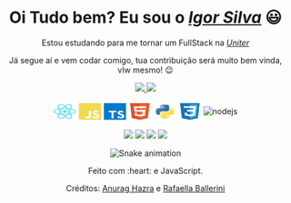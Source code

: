 <div>
  <h1 align="center">Oi Tudo bem? Eu sou o <a href="[(https://www.linkedin.com/in/igor-da-silva-48563a196/)]"><i>Igor Silva</i></a> 😃️</h1>
  <p align="center">Estou estudando para me tornar um FullStack na <a href="(https://www.uninter.com/graduacao-ead/curso-analise-e-desenvolvimento-de-sistemas/)"><i>Uniter</i></a> 
  <p align="center">Já segue aí e vem codar comigo, tua contribuição será muito bem vinda, vlw mesmo! 😉️</h2>
</div>


<!-- <h1 align="center"> 
  Trybe
</h1>

<p align="center"><i>"A Trybe é uma escola do futuro para qualquer pessoa que deseja construir uma carreira de sucesso em tecnologia. Como estudante a pessoa ainda tem a opção de pagar os estudos apenas quando estiver formada e com um bom trabalho."</i></p> -->

<div align="center">
  <a href="https://github.com/Igoroneto">
    <img height="150em" src="https://github-readme-stats.vercel.app/api?username=Igoroneto&count_private=true&include_all_commits=true&show_icons=true&theme=dracula&hide_border=false&show_owner=true"/>
    <img height="150em" src="https://github-readme-stats.vercel.app/api/top-langs/?username=Igoroneto&theme=dracula&hide_border=false&&layout=compact"/>
  </a>
</div>

<div align="center" valign="top"><br>
  <img align="center" alt="React" height="30" width="40" src="https://raw.githubusercontent.com/devicons/devicon/master/icons/react/react-original.svg">
  <img align="center" alt="Js" height="30" width="40" src="https://raw.githubusercontent.com/devicons/devicon/master/icons/javascript/javascript-plain.svg">
  <img align="center" alt="Js" height="30" width="40" src="https://raw.githubusercontent.com/devicons/devicon/master/icons/typescript/typescript-plain.svg">
  <img align="center" alt="HTML" height="30" width="40" src="https://raw.githubusercontent.com/devicons/devicon/master/icons/html5/html5-original.svg">
  <img align="center" alt="Jack-Python" height="30" width="40" src="https://raw.githubusercontent.com/devicons/devicon/master/icons/python/python-original.svg">
  <img align="center" alt="CSS" height="30" width="40" src="https://raw.githubusercontent.com/devicons/devicon/master/icons/css3/css3-original.svg">
  <img align="center" alt="nodejs" height="30" width="40" src="https://cdn.worldvectorlogo.com/logos/nodejs-icon.svg">
</div><br>

<div align="center">
  <a href="https://www.instagram.com/igorsilva.exe/" target="_blank"><img src="https://img.shields.io/badge/-Instagram-%23E4405F?style=for-the-badge&logo=instagram&logoColor=white" target="_blank"></a>
  <a href="https://www.linkedin.com/in/igor-da-silva-48563a196/" target="_blank"><img src="https://img.shields.io/badge/-LinkedIn-%230077B5?style=for-the-badge&logo=linkedin&logoColor=white" target="_blank"></a> 
  <a href="digor23237@gmail.com"><img src="https://img.shields.io/badge/-Gmail-%23333?style=for-the-badge&logo=gmail&logoColor=white" target="_blank"></a>
  <a href="https://api.whatsapp.com/send?phone=5583987292313" target="_blank"><img src="https://img.shields.io/badge/WhatsApp-25D366?style=for-the-badge&logo=whatsapp&logoColor=white" target="_blank"></a>
</div>

<div align="center">
  
  ![Snake animation](https://github.com/danielbped/danielbped/blob/output/github-contribution-grid-snake.svg)
  
</div>

<div align="center">
  <p>Feito com :heart: e JavaScript.</p>
  <p>Créditos: <a href="https://github.com/anuraghazra/github-readme-stats">Anurag Hazra</a> e <a href="https://github.com/rafaballerini">Rafaella Ballerini</a></p>
</div>
